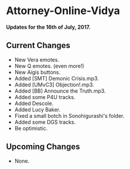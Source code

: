 # Attorney-Online-Vidya
__Updates for the 16th of July, 2017.__

## Current Changes
* New Vera emotes.
* New Q emotes. (even more!)
* New Aigis buttons.
* Added [SMT] Demonic Crisis.mp3.
* Added [UMvC3] Objection!.mp3.
* Added [BB] Announce the Truth.mp3.
* Added some P4U tracks.
* Added Descole.
* Added Lucy Baker.
* Fixed a small botch in Sonohigurashi's folder.
* Added some DGS tracks.
* Be optimistic.

## Upcoming Changes
* None.
